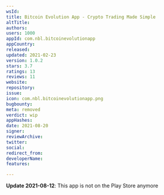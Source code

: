 ```yaml
---
wsId: 
title: Bitcoin Evolution App - Crypto Trading Made Simple
altTitle: 
authors: 
users: 1000
appId: com.nbl.bitcoinevolutionapp
appCountry: 
released: 
updated: 2021-02-23
version: 1.0.2
stars: 3.7
ratings: 13
reviews: 11
website: 
repository: 
issue: 
icon: com.nbl.bitcoinevolutionapp.png
bugbounty: 
meta: removed
verdict: wip
appHashes: 
date: 2021-08-20
signer: 
reviewArchive: 
twitter: 
social: 
redirect_from: 
developerName: 
features: 

---
```


**Update 2021-08-12**: This app is not on the Play Store anymore
